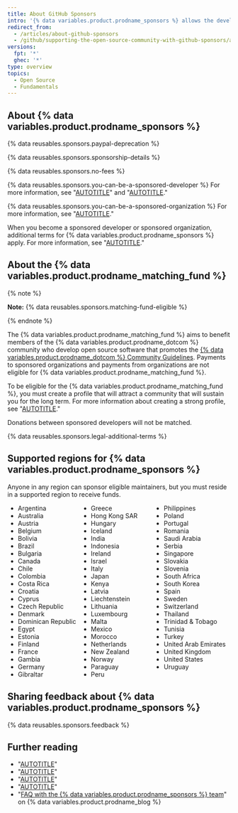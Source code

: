 ```yaml
---
title: About GitHub Sponsors
intro: '{% data variables.product.prodname_sponsors %} allows the developer community to financially support the people and organizations who design, build, and maintain the open source projects they depend on, directly on {% data variables.product.product_name %}.'
redirect_from:
  - /articles/about-github-sponsors
  - /github/supporting-the-open-source-community-with-github-sponsors/about-github-sponsors
versions:
  fpt: '*'
  ghec: '*'
type: overview
topics:
  - Open Source
  - Fundamentals
---
```


## About {% data variables.product.prodname_sponsors %}

{% data reusables.sponsors.paypal-deprecation %}

{% data reusables.sponsors.sponsorship-details %}

{% data reusables.sponsors.no-fees %}

{% data reusables.sponsors.you-can-be-a-sponsored-developer %} For more information, see "[AUTOTITLE](/sponsors/receiving-sponsorships-through-github-sponsors/about-github-sponsors-for-open-source-contributors)" and "[AUTOTITLE](/sponsors/receiving-sponsorships-through-github-sponsors/setting-up-github-sponsors-for-your-personal-account)."

{% data reusables.sponsors.you-can-be-a-sponsored-organization %} For more information, see "[AUTOTITLE](/sponsors/receiving-sponsorships-through-github-sponsors/setting-up-github-sponsors-for-your-organization)."

When you become a sponsored developer or sponsored organization, additional terms for {% data variables.product.prodname_sponsors %} apply. For more information, see "[AUTOTITLE](/free-pro-team@latest/site-policy/github-terms/github-sponsors-additional-terms)."

## About the {% data variables.product.prodname_matching_fund %}

{% note %}

**Note:** {% data reusables.sponsors.matching-fund-eligible %}

{% endnote %}

The {% data variables.product.prodname_matching_fund %} aims to benefit members of the {% data variables.product.prodname_dotcom %} community who develop open source software that promotes the [{% data variables.product.prodname_dotcom %} Community Guidelines](/free-pro-team@latest/site-policy/github-terms/github-community-guidelines). Payments to sponsored organizations and payments from organizations are not eligible for {% data variables.product.prodname_matching_fund %}.

To be eligible for the {% data variables.product.prodname_matching_fund %}, you must create a profile that will attract a community that will sustain you for the long term. For more information about creating a strong profile, see "[AUTOTITLE](/sponsors/receiving-sponsorships-through-github-sponsors/editing-your-profile-details-for-github-sponsors)."

Donations between sponsored developers will not be matched.

{% data reusables.sponsors.legal-additional-terms %}

## Supported regions for {% data variables.product.prodname_sponsors %}

Anyone in any region can sponsor eligible maintainers, but you must reside in a supported region to receive funds.

<ul style="-webkit-column-count: 3; -moz-column-count: 3; column-count: 3;">
<li>Argentina</li>
<li>Australia</li>
<li>Austria</li>
<li>Belgium</li>
<li>Bolivia</li>
<li>Brazil</li>
<li>Bulgaria</li>
<li>Canada</li>
<li>Chile</li>
<li>Colombia</li>
<li>Costa Rica</li>
<li>Croatia</li>
<li>Cyprus</li>
<li>Czech Republic</li>
<li>Denmark</li>
<li>Dominican Republic</li>
<li>Egypt</li>
<li>Estonia</li>
<li>Finland</li>
<li>France</li>
<li>Gambia</li>
<li>Germany</li>
<li>Gibraltar</li>
<li>Greece</li>
<li>Hong Kong SAR</li>
<li>Hungary</li>
<li>Iceland</li>
<li>India</li>
<li>Indonesia</li>
<li>Ireland</li>
<li>Israel</li>
<li>Italy</li>
<li>Japan</li>
<li>Kenya</li>
<li>Latvia</li>
<li>Liechtenstein</li>
<li>Lithuania</li>
<li>Luxembourg</li>
<li>Malta</li>
<li>Mexico</li>
<li>Morocco</li>
<li>Netherlands</li>
<li>New Zealand</li>
<li>Norway</li>
<li>Paraguay</li>
<li>Peru</li>
<li>Philippines</li>
<li>Poland</li>
<li>Portugal</li>
<li>Romania</li>
<li>Saudi Arabia</li>
<li>Serbia</li>
<li>Singapore</li>
<li>Slovakia</li>
<li>Slovenia</li>
<li>South Africa</li>
<li>South Korea</li>
<li>Spain</li>
<li>Sweden</li>
<li>Switzerland</li>
<li>Thailand</li>
<li>Trinidad & Tobago</li>
<li>Tunisia</li>
<li>Turkey</li>
<li>United Arab Emirates</li>
<li>United Kingdom</li>
<li>United States</li>
<li>Uruguay</li>
</ul>

## Sharing feedback about {% data variables.product.prodname_sponsors %}

{% data reusables.sponsors.feedback %}

## Further reading

- "[AUTOTITLE](/sponsors/sponsoring-open-source-contributors)"
- "[AUTOTITLE](/sponsors/receiving-sponsorships-through-github-sponsors)"
- "[AUTOTITLE](/search-github/searching-on-github/searching-users#search-based-on-ability-to-sponsor)"
- "[AUTOTITLE](/search-github/searching-on-github/searching-for-repositories#search-based-on-ability-to-sponsor)"
- "[FAQ with the {% data variables.product.prodname_sponsors %} team](https://github.blog/2019-06-12-faq-with-the-github-sponsors-team/)" on {% data variables.product.prodname_blog %}
